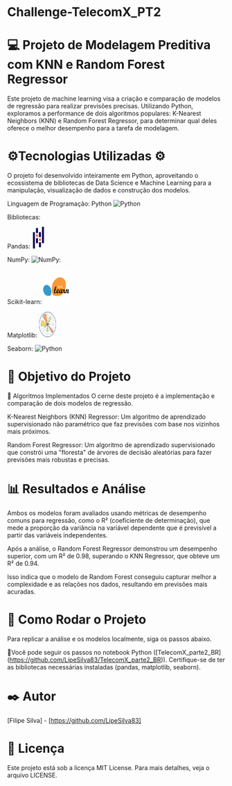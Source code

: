 # Challenge-TelecomX_PT2

# :computer: Projeto de Modelagem Preditiva com KNN e Random Forest Regressor 
Este projeto de machine learning visa a criação e comparação de modelos de regressão para realizar previsões precisas. Utilizando Python, exploramos a performance de dois algoritmos populares: K-Nearest Neighbors (KNN) e Random Forest Regressor, para determinar qual deles oferece o melhor desempenho para a tarefa de modelagem.

# ⚙️Tecnologias Utilizadas ⚙
O projeto foi desenvolvido inteiramente em Python, aproveitando o ecossistema de bibliotecas de Data Science e Machine Learning para a manipulação, visualização de dados e construção dos modelos.


Linguagem de Programação: Python 
<img src="https://raw.githubusercontent.com/marwin1991/profile-technology-icons/refs/heads/main/icons/python.png" alt="Python" width="30" height="50"/>


Bibliotecas: 

Pandas: <img src="imagens/pandas.svg" width="30" height="50">

NumPy: <img src="https://raw.githubusercontent.com/marwin1991/profile-technology-icons/refs/heads/main/icons/numpy.png" alt="NumPy:" width="30" height="50"/> 

Scikit-learn: <img src="imagens/scikit-learn.png" width="60" height="80">

Matplotlib: <img src="imagens/Matplotlib.png" width="40" height="60">

Seaborn: <img src="https://upload.wikimedia.org/wikipedia/commons/4/45/Logo-seaborn.png" alt="Python" width="40" height="60"/>

# 🎯   Objetivo do Projeto 

🧠 Algoritmos Implementados
O cerne deste projeto é a implementação e comparação de dois modelos de regressão.

K-Nearest Neighbors (KNN) Regressor: Um algoritmo de aprendizado supervisionado não paramétrico que faz previsões com base nos vizinhos mais próximos.

Random Forest Regressor: Um algoritmo de aprendizado supervisionado que constrói uma "floresta" de árvores de decisão aleatórias para fazer previsões mais robustas e precisas.

# 📊 Resultados e Análise
Ambos os modelos foram avaliados usando métricas de desempenho comuns para regressão, como o R² (coeficiente de determinação), que mede a proporção da variância na variável dependente que é previsível a partir das variáveis independentes.

Após a análise, o Random Forest Regressor demonstrou um desempenho superior, com um R² de 0.98, superando o KNN Regressor, que obteve um R² de 0.94.

Isso indica que o modelo de Random Forest conseguiu capturar melhor a complexidade e as relações nos dados, resultando em previsões mais acuradas.

# 🚀 Como Rodar o Projeto
Para replicar a análise e os modelos localmente, siga os passos abaixo.

:loudspeaker:Você pode seguir os passos no notebook Python ([TelecomX_parte2_BR] (https://github.com/LipeSilva83/TelecomX_parte2_BR)). Certifique-se de ter as bibliotecas necessárias instaladas (pandas, matplotlib, seaborn).


# ✒️ Autor
[Filipe Silva] - [https://github.com/LipeSilva83]

# 📜 Licença
Este projeto está sob a licença MIT License. Para mais detalhes, veja o arquivo LICENSE.

